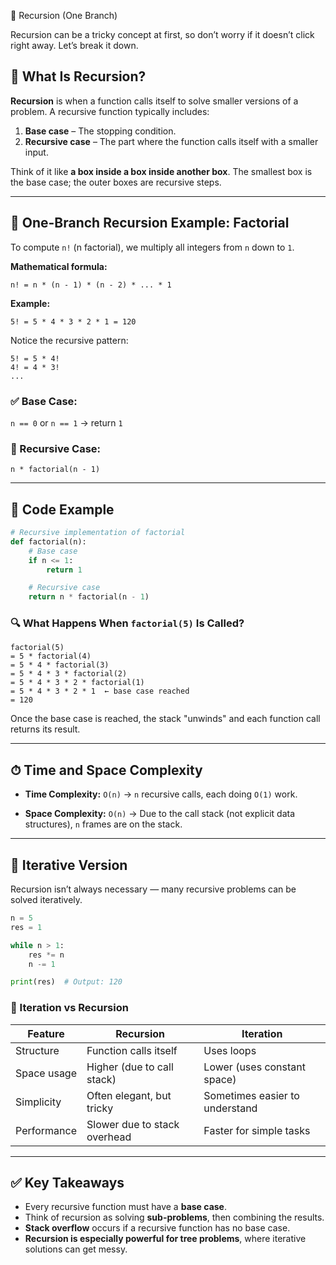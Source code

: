 🔁 Recursion (One Branch)

Recursion can be a tricky concept at first, so don’t worry if it doesn’t click right away. Let’s break it down.

## 📌 What Is Recursion?

**Recursion** is when a function calls itself to solve smaller versions of a problem. A recursive function typically includes:

1. **Base case** – The stopping condition.
2. **Recursive case** – The part where the function calls itself with a smaller input.

Think of it like **a box inside a box inside another box**. The smallest box is the base case; the outer boxes are recursive steps.

---

## 🧠 One-Branch Recursion Example: Factorial

To compute `n!` (n factorial), we multiply all integers from `n` down to `1`.

**Mathematical formula:**

```
n! = n * (n - 1) * (n - 2) * ... * 1
```

**Example:**

```
5! = 5 * 4 * 3 * 2 * 1 = 120
```

Notice the recursive pattern:

```
5! = 5 * 4!
4! = 4 * 3!
...
```

### ✅ Base Case:

`n == 0` or `n == 1` → return `1`

### 🔁 Recursive Case:

`n * factorial(n - 1)`

---

## 🧪 Code Example

```python
# Recursive implementation of factorial
def factorial(n):
    # Base case
    if n <= 1:
        return 1

    # Recursive case
    return n * factorial(n - 1)
```

### 🔍 What Happens When `factorial(5)` Is Called?

```text
factorial(5)
= 5 * factorial(4)
= 5 * 4 * factorial(3)
= 5 * 4 * 3 * factorial(2)
= 5 * 4 * 3 * 2 * factorial(1)
= 5 * 4 * 3 * 2 * 1  ← base case reached
= 120
```

Once the base case is reached, the stack "unwinds" and each function call returns its result.

---

## ⏱ Time and Space Complexity

* **Time Complexity:** `O(n)`
  → `n` recursive calls, each doing `O(1)` work.

* **Space Complexity:** `O(n)`
  → Due to the call stack (not explicit data structures), `n` frames are on the stack.

---

## 🔁 Iterative Version

Recursion isn’t always necessary — many recursive problems can be solved iteratively.

```python
n = 5
res = 1

while n > 1:
    res *= n
    n -= 1

print(res)  # Output: 120
```

### 🧠 Iteration vs Recursion

| Feature     | Recursion                    | Iteration                      |
| ----------- | ---------------------------- | ------------------------------ |
| Structure   | Function calls itself        | Uses loops                     |
| Space usage | Higher (due to call stack)   | Lower (uses constant space)    |
| Simplicity  | Often elegant, but tricky    | Sometimes easier to understand |
| Performance | Slower due to stack overhead | Faster for simple tasks        |

---

## ✅ Key Takeaways

* Every recursive function must have a **base case**.
* Think of recursion as solving **sub-problems**, then combining the results.
* **Stack overflow** occurs if a recursive function has no base case.
* **Recursion is especially powerful for tree problems**, where iterative solutions can get messy.